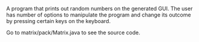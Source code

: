  A program that prints out random numbers on the generated GUI. 
 The user has number of options to manipulate the program and change its 
 outcome by pressing certain keys on the keyboard.
 
 Go to matrix/pack/Matrix.java to see the source code.
